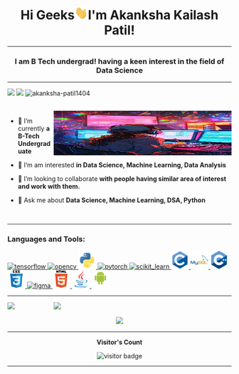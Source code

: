 <h1 align="center">Hi Geeks<img src="https://raw.githubusercontent.com/moit-bytes/Profile/main/Hi.gif" width="30px" height="30px">I'm Akanksha Kailash Patil!</h1>
<hr>
<h3 align="center">I am B Tech undergrad! having a keen interest in the field of Data Science</h3>
<hr>


<p>
<img src="https://img.shields.io/badge/Age-20-blue&color=0e75b6&style=flat" />
<img src="https://img.shields.io/badge/Lives-India-success" />
<img src="https://komarev.com/ghpvc/?username=akanksha-patil1404&label=Profile%20views&color=0e75b6&style=flat" alt="akanksha-patil1404" />
</p>

<br>
<img align="right" alt="Coding" width="400" 
src="https://github.com/akanksha-patil1404/akanksha-patil1404/blob/main/Coding4.jpg"  height="100" width="100"/>


- 🔭 I’m currently **a B-Tech Undergraduate**

- 🌱 I’m am interested **in Data Science, Machine Learning, Data Analysis**

- 👯 I’m looking to collaborate **with people having similar area of interest and work with them.**

- 💬 Ask me about **Data Science, Machine Learning, DSA, Python**

</br>

<hr>

<p align="right">
</p>

<h3 align="left">Languages and Tools:</h3>
<p align="left"> <a href="https://www.tensorflow.org" target="_blank" rel="noreferrer"> <img src="https://www.vectorlogo.zone/logos/tensorflow/tensorflow-icon.svg" alt="tensorflow" width="40" height="40"/> </a> <a href="https://opencv.org/" target="_blank" rel="noreferrer"> <img src="https://www.vectorlogo.zone/logos/opencv/opencv-icon.svg" alt="opencv" width="40" height="40"/> </a> <a href="https://www.python.org" target="_blank" rel="noreferrer"> <img src="https://raw.githubusercontent.com/devicons/devicon/master/icons/python/python-original.svg" alt="python" width="40" height="40"/> </a> <a href="https://pytorch.org/" target="_blank" rel="noreferrer"> <img src="https://www.vectorlogo.zone/logos/pytorch/pytorch-icon.svg" alt="pytorch" width="40" height="40"/> </a> <a href="https://scikit-learn.org/" target="_blank" rel="noreferrer"> <img src="https://upload.wikimedia.org/wikipedia/commons/0/05/Scikit_learn_logo_small.svg" alt="scikit_learn" width="40" height="40"/>  <a href="https://www.cprogramming.com/" target="_blank" rel="noreferrer"> <img src="https://raw.githubusercontent.com/devicons/devicon/master/icons/c/c-original.svg" alt="c" width="40" height="40"/> </a> <a href="https://www.mysql.com/" target="_blank" rel="noreferrer"> <img src="https://raw.githubusercontent.com/devicons/devicon/master/icons/mysql/mysql-original-wordmark.svg" alt="mysql" width="40" height="40"/> </a><a href="https://www.w3schools.com/cpp/" target="_blank" rel="noreferrer"> <img src="https://raw.githubusercontent.com/devicons/devicon/master/icons/cplusplus/cplusplus-original.svg" alt="cplusplus" width="40" height="40"/> </a> <a href="https://www.w3schools.com/css/" target="_blank" rel="noreferrer"> <img src="https://raw.githubusercontent.com/devicons/devicon/master/icons/css3/css3-original-wordmark.svg" alt="css3" width="40" height="40"/> </a> <a href="https://www.figma.com/" target="_blank" rel="noreferrer"> <img src="https://www.vectorlogo.zone/logos/figma/figma-icon.svg" alt="figma" width="40" height="40"/> </a> <a href="https://www.w3.org/html/" target="_blank" rel="noreferrer"> <img src="https://raw.githubusercontent.com/devicons/devicon/master/icons/html5/html5-original-wordmark.svg" alt="html5" width="40" height="40"/> </a> <a href="https://www.java.com" target="_blank" rel="noreferrer"> <img src="https://raw.githubusercontent.com/devicons/devicon/master/icons/java/java-original.svg" alt="java" width="40" height="40"/> </a>  </a> <a href="https://developer.android.com" target="_blank" rel="noreferrer"> <img src="https://raw.githubusercontent.com/devicons/devicon/master/icons/android/android-original-wordmark.svg" alt="android" width="40" height="40"/> </a>  </p>

<hr>


<p><img align="right" src="https://github-readme-stats.vercel.app/api?username=akanksha-patil1404&count_private=true&show_icons=true&&theme=chartreuse-dark&include_all_commits=true" width="400"></p> 

<p><img  src="https://github-readme-stats.vercel.app/api/top-langs/?username=akanksha-patil1404&layout=compact&hide=TSQL&theme=chartreuse-dark"></p>
<p align="center"><img src="https://github-readme-streak-stats.herokuapp.com?user=akanksha-patil1404&theme=chartreuse-dark"></p>

<hr>


<p align="center"><b>Visitor's Count</b></p>
<p align="center"><img src="https://profile-counter.glitch.me/%7Bakanksha-patil1404%7D/count.svg" alt="visitor badge"/></p>

<hr>

